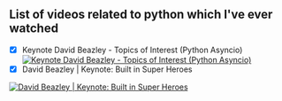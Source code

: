List of videos related to python which I've ever watched
--------------------------------------------------------

- [x] Keynote David Beazley - Topics of Interest (Python Asyncio)
[![Keynote David Beazley - Topics of Interest (Python Asyncio) ](http://img.youtube.com/vi/ZzfHjytDceU/0.jpg)](https://www.youtube.com/watch?v=ZzfHjytDceU "Keynote David Beazley - Topics of Interest (Python Asyncio) ")
- [x] David Beazley | Keynote: Built in Super Heroes

[![David Beazley | Keynote: Built in Super Heroes  ](http://img.youtube.com/vi/lyDLAutA88s/0.jpg)](https://www.youtube.com/watch?v=lyDLAutA88s "David Beazley | Keynote: Built in Super Heroes")

